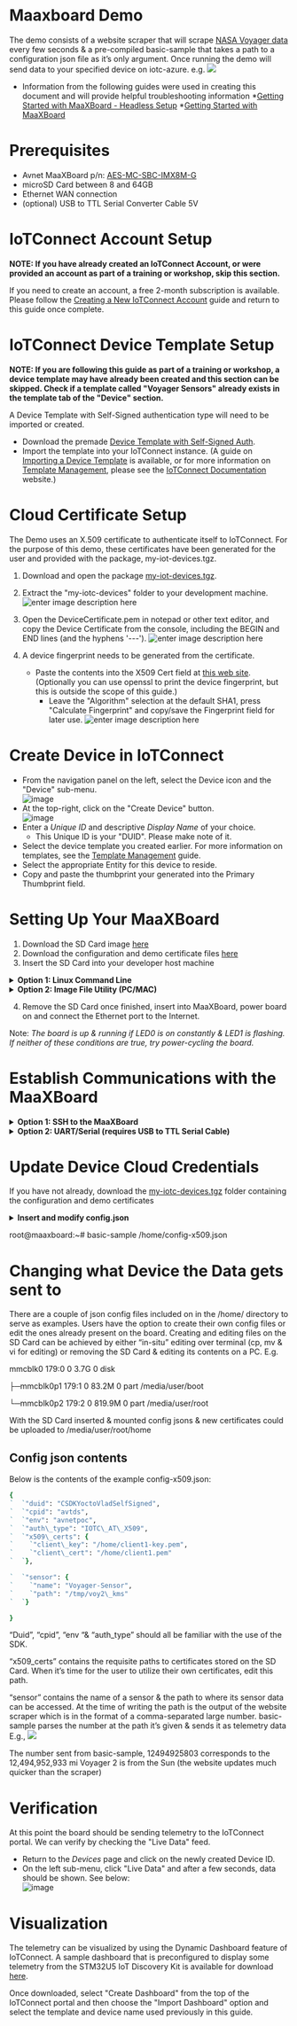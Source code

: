 
# **Maaxboard Demo**
The demo consists of a website scraper that will scrape [NASA Voyager data](https://voyager.jpl.nasa.gov/mission/status/) every few seconds & a pre-compiled basic-sample that takes a path to a configuration json file as it’s only argument. Once running the demo will send data to your specified device on iotc-azure. e.g.
![](https://saleshosted.z13.web.core.windows.net/media/nxp/jpl/qs-img1.png) 
* Information from the following guides were used in creating this document and will provide helpful troubleshooting information
	*[Getting Started with MaaXBoard - Headless Setup](https://www.hackster.io/monica/getting-started-with-maaxboard-headless-setup-24102b)
*[Getting Started with MaaXBoard](https://community.element14.com/products/devtools/single-board-computers/b/blog/posts/getting-started-with-maaxboard)

# **Prerequisites**
* Avnet MaaXBoard p/n: [AES-MC-SBC-IMX8M-G]([https://www.avnet.com/wps/portal/us/products/avnet-boards/avnet-board-families/maaxboard/maaxboard])
* microSD Card between 8 and 64GB
* Ethernet WAN connection
* (optional) USB to TTL Serial Converter Cable 5V

# **IoTConnect Account Setup**
**NOTE: If you have already created an IoTConnect Account, or were provided an account as part of a training or workshop, skip this section.**

If you need to create an account, a free 2-month subscription is available.
Please follow the [Creating a New IoTConnect Account](https://github.com/avnet-iotconnect/avnet-iotconnect.github.io/blob/main/documentation/iotconnect/subscription/subscription.md) guide and return to this guide once complete.

# **IoTConnect Device Template Setup**
**NOTE: If you are following this guide as part of a training or workshop, a device template may have already been created and this section can be skipped. Check if a template called "Voyager Sensors" already exists in the template tab of the "Device" section.**

A Device Template with Self-Signed authentication type will need to be imported or created.
* Download the premade [Device Template with Self-Signed Auth](https://saleshosted.z13.web.core.windows.net/sdk/nxp/voyager/Voyager%20Sensors_template.JSON).
* Import the template into your IoTConnect instance.  (A guide on [Importing a Device Template](https://github.com/avnet-iotconnect/avnet-iotconnect.github.io/blob/main/documentation/iotconnect/import_device_template.md) is available, or for more information on [Template Management](https://docs.iotconnect.io/iotconnect/user-manuals/devices/template-management/), please see the [IoTConnect Documentation](https://iotconnect.io/) website.)

# **Cloud Certificate Setup**
The Demo uses an X.509 certificate to authenticate itself to IoTConnect.  For the purpose of this demo, these certificates have been generated for the user and provided with the package, my-iot-devices.tgz. 
1. Download and open the package [my-iot-devices.tgz](https://saleshosted.z13.web.core.windows.net/media/nxp/jpl/my-iotc-dev.JPG).
2. Extract the "my-iotc-devices" folder to your development machine.
![enter image description here](https://saleshosted.z13.web.core.windows.net/media/nxp/jpl/my-iotc-dev.JPG)

3. Open the DeviceCertificate.pem in notepad or other text editor,  and copy the Device Certificate from the console, including the BEGIN and END lines (and the hyphens '---').
![enter image description here](https://saleshosted.z13.web.core.windows.net/media/nxp/jpl/certcopy.JPG)
4.  A device fingerprint needs to be generated from the certificate.
	* Paste the contents into the X509 Cert field at [this web site](https://www.samltool.com/fingerprint.php). (Optionally you can use openssl to print the device fingerprint, but this is outside the scope of this guide.)
	  * Leave the "Algorithm" selection at the default SHA1, press "Calculate Fingerprint" and copy/save the Fingerprint field for later use.
![enter image description here](https://saleshosted.z13.web.core.windows.net/media/nxp/jpl/genfing.JPG)

# **Create Device in IoTConnect**
* From the navigation panel on the left, select the Device icon and the "Device" sub-menu.<br>![image](https://github.com/avnet-iotconnect/avnet-iotconnect.github.io/assets/40640041/fc84a59a-1317-4f25-bebf-1d07d1e535bf)
* At the top-right, click on the "Create Device" button.<br>![image](https://github.com/avnet-iotconnect/avnet-iotconnect.github.io/assets/40640041/1882296f-a3dc-44d0-936c-79ed15a874e2)
* Enter a *Unique ID* and descriptive *Display Name* of your choice.
	* This Unique ID is your "DUID".  Please make note of it.
* Select the device template you created earlier. For more information on templates, see the [Template Management](https://docs.iotconnect.io/iotconnect/user-manuals/devices/template-management/) guide.
* Select the appropriate Entity for this device to reside.
* Copy and paste the thumbprint your generated into the Primary Thumbprint field. 
# **Setting Up Your MaaXBoard**
1. Download the SD Card image [here](https://saleshosted.z13.web.core.windows.net/sdk/nxp/voyager/core-image-minimal-maaxboard-20231020233139.rootfs.wic.gz)
2. Download the configuration and demo certificate files [here](https://saleshosted.z13.web.core.windows.net/sdk/nxp/voyager/my-iotc-devices.tgz)
3. Insert the SD Card into your developer host machine
<details><summary><b>Option 1: Linux Command Line</b></summary>
  
* Ensure the sd card is not mounted

  ```ruby
  lsblk /dev/mmcblk0
  ```

  ```ruby
  NAME        MAJ:MIN RM   SIZE RO TYPE MOUNTPOINT
  mmcblk0     179:0    0   3.7G  0 disk
  ├─mmcblk0p1 179:1    0  83.2M  0 part
  └─mmcblk0p2 179:2    0 819.9M  0 part
  ```

* Write the .wic file to the sd card using dd
  ```ruby
  sudo dd if=core-image-minimal-maaxboard.wic of=/dev/mmcblk0 bs=1M conv=fsync status=progress
  ```
  ```ruby
  [sudo] password for user:
  915+1 records in
  915+1 records out
  960334848 bytes (960 MB, 916 MiB) copied, 174.202 s, 5.5 MB/s
  ```
  
</details>
<details><summary><b>Option 2: Image File Utility (PC/MAC)</b></summary>
  
  * Download and install [Balena Etcher](https://etcher.balena.io/)
  * Open Etcher (recommend that you run as adminstrator or with Privilage Guard)
  * Select your image and flash it to an SD card
    
  ![](https://saleshosted.z13.web.core.windows.net/media/nxp/jpl/balenaetcher.JPG) 
  </details>

4. Remove the SD Card once finished, insert into MaaXBoard, power board on and connect the Ethernet port to the Internet.

Note:  *The board is up & running if LED0 is on constantly & LED1 is flashing. If neither of these conditions are true, try power-cycling the board.*

# **Establish Communications with the MaaXBoard**
  <details><summary><b>Option 1: SSH to the MaaXBoard</b></summary>

  1. Determine your developer host machine's IP address and subnet.
	 * On Linux or macOS, Type "ifconfig"
		  * Look for entries like eth0 (wired connection) or wlan0 (wireless connection). Your IP address will be listed as inet (IPv4).
	  * On Windows, Type "ipconfig"
		  * Look for the section Ethernet adapter (for wired connections) or Wireless LAN adapter (for wireless connections). Your IP address will be listed as IPv4 Address.
2. Determine your scan range
	* Based on your subnet mask, you can determine the range. For instance, if your IP is `10.42.0.100` and the subnet mask is `255.255.255.0` (or `/24` in CIDR notation), you can scan the range `10.42.0.1/24` to cover all devices in your local network.
3. Find the IP of the MaaXBoard using nmap

  ```ruby
  nmap --open -p22 10.42.0.1/24
  ```
  ```ruby  
  Starting Nmap 7.80 ( https://nmap.org  ) at 2023-09-13 17:31 BST
  Nmap scan report for pyNixTop (10.42.0.1)
  Host is up (0.000092s latency).
  PORT   STATE SERVICE
  22/tcp open  ssh
  Nmap scan report for 10.42.0.180
  Host is up (0.00094s latency).
  PORT   STATE SERVICE
  22/tcp open  ssh
  Nmap done: 256 IP addresses (2 hosts up) scanned in 3.19 seconds
  ```
  *  Sign in over SSH
User: **root**
Pass: **avnet**

  ```ruby
	  ssh root@10.42.0.10
  ```
  </details>
  
  
<details><summary><b>Option 2: UART/Serial (requires USB to TTL Serial Cable)</b></summary>

1. Install [CoolTerm](https://freeware.the-meiers.org/) (or another SSH client, like [Tera Term](https://ttssh2.osdn.jp/index.html.en), [PuTTY](https://www.chiark.greenend.org.uk/~sgtatham/putty/) or [Cyberduck](https://www.ssh.com/ssh/cyberduck))
5. Connect the board to your USB-to-TTL cable. Connect pin 6 (the 3rd from the edge) to GND, pin 7 to RX (the white wire in this case) and pin 8 to TX (the green wire in this case).

![](https://hackster.imgix.net/uploads/attachments/1097620/ttl_HLcYgi3dxk.png?auto=compress%2Cformat&w=740&h=555&fit=max)

5. Connect to your MaaXBoard via serial using your SSH client. Baudrate should be 115200, data bits are 8, and stop bits are 1.

6. Connect the USB-C to power

**NOTE:** If you use a USB-C cable to power your board, don't plug it into your computer's USB ports, since it may draw more power than your USB ports can supply. You can also purchase the recommended 5V 3A power supply for the board [here.](https://www.avnet.com/shop/us/products/avnet-engineering-services/aes-acc-maax-pwrul-3074457345642357173/)

### 

Connect via CoolTerm

Open CoolTerm and configure your settings. Baud rate should be 115200, data bits 8, and stop bits 1. I like to set the terminal mode to "line mode" and "filter ASCII Escape sequences" to reduce the gibberish.

![Baud rate should be 115200](https://hackster.imgix.net/uploads/attachments/1096739/screen_shot_2020-04-04_at_2_26_46_pm_PIzvz5OmWr.png?auto=compress%2Cformat&w=740&h=555&fit=max)

Baud rate should be 115200

Click "Connect" in CoolTerm.

You should see all the log messages while booting like in the picture below with the AVNET logo and the login prompt:

![](https://hackster.imgix.net/uploads/attachments/1096736/screen_shot_2020-04-05_at_10_25_31_am_lzhd2noxV8.png?auto=compress%2Cformat&w=740&h=555&fit=max)

At this point you can log into the board with the default credentials:
User: **root**
Pass: **avnet**

</details>		

# **Update Device Cloud Credentials**

If you have not already, download the [my-iotc-devices.tgz](https://saleshosted.z13.web.core.windows.net/sdk/nxp/voyager/my-iotc-devices.tgz) folder containing the configuration and demo certificates
<details><summary><b>Insert and modify config.json</b></summary>

*Is this required?



 
2) Transfer this file from your PC to the 

</details>		


root@maaxboard:~# basic-sample /home/config-x509.json 
# **Changing what Device the Data gets sent to**
There are a couple of json config files included on in the /home/ directory to serve as examples. Users have the option to create their own config files or edit the ones already present on the board. Creating and editing files on the SD Card can be achieved by either “in-situ” editing over terminal (cp, mv & vi for editing) or removing the SD Card & editing its contents on a PC. E.g.

mmcblk0                 179:0    0   3.7G  0 disk  

├─mmcblk0p1             179:1    0  83.2M  0 part  /media/user/boot

└─mmcblk0p2             179:2    0 819.9M  0 part  /media/user/root

With the SD Card inserted & mounted config jsons & new certificates could be uploaded to /media/user/root/home
## **Config json contents**
Below is the contents of the example config-x509.json:
```ruby
{
`  `"duid": "CSDKYoctoVladSelfSigned",
`  `"cpid": "avtds",
`  `"env": "avnetpoc",
`  `"auth\_type": "IOTC\_AT\_X509",
`  `"x509\_certs": {
`    `"client\_key": "/home/client1-key.pem",
`    `"client\_cert": "/home/client1.pem"
`  `},

`  `"sensor": {
`    `"name": "Voyager-Sensor",
`    `"path": "/tmp/voy2\_kms"
`  `}

}
```
“Duid”, “cpid”, “env “& “auth\_type” should all be familiar with the use of the SDK.

“x509\_certs” contains the requisite paths to certificates stored on the SD Card. When it’s time for the user to utilize their own certificates, edit this path.

“sensor” contains the name of a sensor & the path to where its sensor data can be accessed. At the time of writing the path is the output of the website scraper which is in the format of a comma-separated large number. basic-sample parses the number at the path it’s given & sends it as telemetry data E.g.,
![](https://saleshosted.z13.web.core.windows.net/media/nxp/jpl/qs-img1.png)

The number sent from basic-sample, 12494925803 corresponds to the 12,494,952,933 mi Voyager 2 is from the Sun (the website updates much quicker than the scraper)

# **Verification**
At this point the board should be sending telemetry to the IoTConnect portal. We can verify by checking the "Live Data" feed.
* Return to the *Devices* page and click on the newly created Device ID.
* On the left sub-menu, click "Live Data" and after a few seconds, data should be shown. See below:<br>![image](https://github.com/avnet-iotconnect/iotc-azurertos-sdk/assets/40640041/21d25bbb-71d0-4a9d-9e74-e2acf0983183)

# **Visualization**
The telemetry can be visualized by using the Dynamic Dashboard feature of IoTConnect.  A sample dashboard that is preconfigured to display some telemetry from the STM32U5 IoT Discovery Kit is available for download [here](https://saleshosted.z13.web.core.windows.net/sdk/nxp/voyager/MaaXBoard%20Voyager%20Demo_dashboard_export.json).  

Once downloaded, select "Create Dashboard" from the top of the IoTConnect portal and then choose the "Import Dashboard" option and select the template and device name used previously in this guide.
